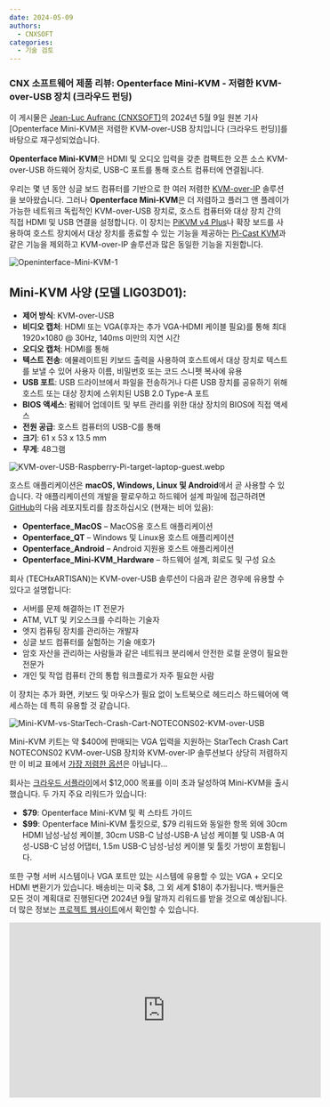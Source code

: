 ```yaml
---
date: 2024-05-09
authors:
  - CNXSOFT
categories:
  - 기술 검토
---
```


### CNX 소프트웨어 제품 리뷰: Openterface Mini-KVM - 저렴한 KVM-over-USB 장치 (크라우드 펀딩)

이 게시물은 [Jean-Luc Aufranc (CNXSOFT)](https://www.cnx-software.com/2024/05/09/openterface-mini-kvm-affordable-kvm-over-usb-device/)의 2024년 5월 9일 원본 기사 [Openterface Mini-KVM은 저렴한 KVM-over-USB 장치입니다 (크라우드 펀딩)]를 바탕으로 재구성되었습니다.

<!-- more -->

**Openterface Mini-KVM**은 HDMI 및 오디오 입력을 갖춘 컴팩트한 오픈 소스 KVM-over-USB 하드웨어 장치로, USB-C 포트를 통해 호스트 컴퓨터에 연결됩니다.

우리는 몇 년 동안 싱글 보드 컴퓨터를 기반으로 한 여러 저렴한 [KVM-over-IP](https://www.cnx-software.com/2023/04/18/blikvm-open-source-kvm-over-ip-raspberry-pi-cm4-raspberry-pi-hat-pcie-board-allwinner-h616/) 솔루션을 보아왔습니다. 그러나 **Openterface Mini-KVM**은 더 저렴하고 플러그 앤 플레이가 가능한 네트워크 독립적인 KVM-over-USB 장치로, 호스트 컴퓨터와 대상 장치 간의 직접 HDMI 및 USB 연결을 설정합니다. 이 장치는 [PiKVM v4 Plus](https://docs.pikvm.org/v4/)나 확장 보드를 사용하여 호스트 장치에서 대상 장치를 종료할 수 있는 기능을 제공하는 [Pi-Cast KVM](https://www.cnx-software.com/2023/12/24/pi-cast-portable-kvm-switch-raspberry-pi-cm4/)과 같은 기능을 제외하고 KVM-over-IP 솔루션과 많은 동일한 기능을 지원합니다.

![Openinterface-Mini-KVM-1](https://www.cnx-software.com/wp-content/uploads/2024/05/Openinterface-Mini-KVM-1.jpg)

## Mini-KVM 사양 (모델 LIG03D01):
- **제어 방식**: KVM-over-USB
- **비디오 캡처**: HDMI 또는 VGA(후자는 추가 VGA-HDMI 케이블 필요)를 통해 최대 1920×1080 @ 30Hz, 140ms 미만의 지연 시간
- **오디오 캡처**: HDMI를 통해
- **텍스트 전송**: 에뮬레이트된 키보드 출력을 사용하여 호스트에서 대상 장치로 텍스트를 보낼 수 있어 사용자 이름, 비밀번호 또는 코드 스니펫 복사에 유용
- **USB 포트**: USB 드라이브에서 파일을 전송하거나 다른 USB 장치를 공유하기 위해 호스트 또는 대상 장치에 스위치된 USB 2.0 Type-A 포트
- **BIOS 액세스**: 펌웨어 업데이트 및 부트 관리를 위한 대상 장치의 BIOS에 직접 액세스
- **전원 공급**: 호스트 컴퓨터의 USB-C를 통해
- **크기**: 61 x 53 x 13.5 mm
- **무게**: 48그램

![KVM-over-USB-Raspberry-Pi-target-laptop-guest.webp](https://www.cnx-software.com/wp-content/uploads/2024/05/KVM-over-USB-Raspberry-Pi-target-laptop-guest.webp)

호스트 애플리케이션은 **macOS, Windows, Linux 및 Android**에서 곧 사용할 수 있습니다. 각 애플리케이션의 개발을 팔로우하고 하드웨어 설계 파일에 접근하려면 [GitHub](https://github.com/TechxArtisanStudio)의 다음 레포지토리를 참조하십시오 (현재는 비어 있음):
- **Openterface_MacOS** – MacOS용 호스트 애플리케이션
- **Openterface_QT** – Windows 및 Linux용 호스트 애플리케이션
- **Openterface_Android** – Android 지원용 호스트 애플리케이션
- **Openterface_Mini-KVM_Hardware** – 하드웨어 설계, 회로도 및 구성 요소

회사 (TECHxARTISAN)는 KVM-over-USB 솔루션이 다음과 같은 경우에 유용할 수 있다고 설명합니다:
- 서버를 문제 해결하는 IT 전문가
- ATM, VLT 및 키오스크를 수리하는 기술자
- 엣지 컴퓨팅 장치를 관리하는 개발자
- 싱글 보드 컴퓨터를 실험하는 기술 애호가
- 암호 자산을 관리하는 사람들과 같은 네트워크 분리에서 안전한 로컬 운영이 필요한 전문가
- 개인 및 작업 컴퓨터 간의 통합 워크플로가 자주 필요한 사람

이 장치는 추가 화면, 키보드 및 마우스가 필요 없이 노트북으로 헤드리스 하드웨어에 액세스하는 데 특히 유용할 것 같습니다.

![Mini-KVM-vs-StarTech-Crash-Cart-NOTECONS02-KVM-over-USB](https://www.cnx-software.com/wp-content/uploads/2024/05/Mini-KVM-vs-StarTech-Crash-Cart-NOTECONS02-KVM-over-USB.webp)

Mini-KVM 키트는 약 $400에 판매되는 VGA 입력을 지원하는 StarTech Crash Cart NOTECONS02 KVM-over-USB 장치와 KVM-over-IP 솔루션보다 상당히 저렴하지만 이 비교 표에서 [가장 저렴한 옵션](https://www.cnx-software.com/2023/04/18/blikvm-open-source-kvm-over-ip-raspberry-pi-cm4-raspberry-pi-hat-pcie-board-allwinner-h616/)은 아닙니다...

회사는 [크라우드 서플라이](https://www.crowdsupply.com/techxartisan/openterface-mini-kvm)에서 $12,000 목표를 이미 초과 달성하여 Mini-KVM을 출시했습니다. 두 가지 주요 리워드가 있습니다:

- **$79**: Openterface Mini-KVM 및 퀵 스타트 가이드
- **$99**: Openterface Mini-KVM 툴킷으로, $79 리워드와 동일한 항목 외에 30cm HDMI 남성-남성 케이블, 30cm USB-C 남성-USB-A 남성 케이블 및 USB-A 여성-USB-C 남성 어댑터, 1.5m USB-C 남성-남성 케이블 및 툴킷 가방이 포함됩니다.

또한 구형 서버 시스템이나 VGA 포트만 있는 시스템에 유용할 수 있는 VGA + 오디오 HDMI 변환기가 있습니다. 배송비는 미국 $8, 그 외 세계 $18이 추가됩니다. 백커들은 모든 것이 계획대로 진행된다면 2024년 9월 말까지 리워드를 받을 것으로 예상됩니다. 더 많은 정보는 [프로젝트 웹사이트](http://openterface.com/)에서 확인할 수 있습니다.

<iframe width="560" height="315" src="https://www.youtube.com/embed/6OWaVIRXCaw?si=KpzsXY0ET8KnG8qT" title="YouTube video player" frameborder="0" allow="accelerometer; autoplay; clipboard-write; encrypted-media; gyroscope; picture-in-picture; web-share" referrerpolicy="strict-origin-when-cross-origin" allowfullscreen></iframe>
